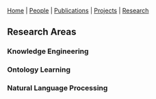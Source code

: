 [Home](index.md) | [People](people.md) | [Publications](publications.md) | [Projects](projects.md) | [Research](research.md)

## Research Areas

### Knowledge Engineering

### Ontology Learning

### Natural Language Processing